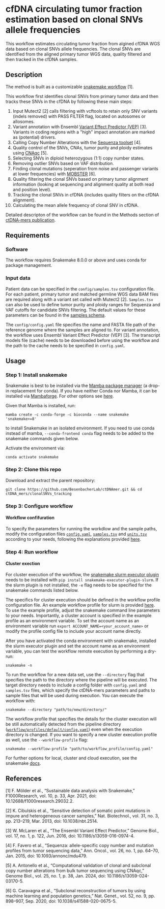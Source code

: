 # cfDNA circulating tumor fraction estimation based on clonal SNVs allele frequencies

This workflow estimates circulating tumor fraction from algined cfDNA WGS data based on clonal SNVs allele frequencies. The clonal SNVs are identified from the aligned primary tumor WGS data, quality filtered and then tracked in the cfDNA samples. 

## Description
The method is built as a customizable [snakemake workflow](https://f1000research.com/articles/10-33) [1]. 

This workflow first identifies clonal SNVs from primary tumor data and then tracks these SNVs in the cfDNA by following these main steps:
1) Input Mutect2 [2] calls filtering with vcftools to retain only SNV variants (indels removed) with PASS FILTER flag, located on autosomes or allosomes. 
2) Variant annotation with Ensembl [Variant Effect Predictor (VEP)](https://www.ensembl.org/info/docs/tools/vep/index.html) [3]. Variants in coding regions with a "high" impact annotation are marked as (potential) drivers. 
3) Calling Copy Number Alterations with the [Sequenza toolset](https://sequenzatools.bitbucket.io/#/home) [4].
4) Quality control of the SNVs, CNAs, tumor purity and ploidy estimates using [CNAqc](https://caravagnalab.github.io/CNAqc/) [5].
5) Selecting SNVs in diploid heterozygous (1:1) copy number states.
6) Removing outlier SNVs based on VAF distribution. 
7) Finding clonal mutations (seperation from noise and passenger variants at lower frequencies) with [MOBSTER](https://caravagnalab.github.io/mobster/) [6]. 
8) Quality filtering the clonal SNVs based on primary tumor alignment information (looking at sequencing and alignment quality at both read and position level).
9) Tracking the clonal SNVs in cfDNA (includes quality filters on the cfDNA alignment).
10) Calculating the mean allele frequency of clonal SNV in cfDNA.

Detailed descripton of the workflow can be found in the Methods section of [ctDNA-mers publication](https://www.biorxiv.org/).

## Requirements

### Software
The workflow requires Snakemake 8.0.0 or above and uses conda for package management. 

### Input data

Patient data can be specified in the ``config/samples.tsv`` configuration file. For each patient, primary tumor and matched germline WGS data BAM files are required along with a variant set called with Mutect2 [2]. 
``Samples.tsv`` can also be used to define tumor purity and ploidy ranges for Sequenza and VAF cutoffs for candidate SNVs filtering. The default values for these parameters can be found in the [samples schema](https://github.com/BesenbacherLab/ctDNAmer/tree/main/clonalSNVs_tracking/workflow/schemas/samples.schema.yaml). 

The ``config/config.yaml`` file specifies the name and FASTA file path of the reference genome where the samples are aligned to. 
For variant annotation, the workflow uses Ensembl Variant Effect Predictor (VEP) [3]. The transcript models file (cache) needs to be downloaded before using the workflow and the path to the cache needs to be specified in ``config.yaml``.

## Usage

### Step 1: Install snakemake

Snakemake is best to be installed via the [Mamba package manager](https://github.com/mamba-org/mamba) (a drop-in replacement for conda). If you have neither Conda nor Mamba, it can be installed via [Mambaforge](https://github.com/conda-forge/miniforge#mambaforge). For other options see [here](https://github.com/mamba-org/mamba).

Given that Mamba is installed, run:

```
mamba create -c conda-forge -c bioconda --name snakemake 'snakemake>=8'
```

to install Snakemake in an isolated environment. If you need to use conda instead of mamba, `--conda-frontend conda` flag needs to be added to the snakemake commands given below. 

Activate the environment via: 

```
conda activate snakemake
```

### Step 2: Clone this repo

Download and extract the parent repository: 

```
git clone https://github.com/BesenbacherLab/ctDNAmer.git && cd ctDNA_mers/clonalSNVs_tracking
```

### Step 3: Configure workflow 

#### Workflow confifuration
To specify the parameters for running the workdlow and the sample paths, modify the configuration files [`config.yaml`](https://github.com/BesenbacherLab/ctDNAmer/tree/main/clonalSNVs_tracking/config/config.yaml), [`samples.tsv`](https://github.com/BesenbacherLab/ctDNAmer/tree/main/clonalSNVs_tracking/config/samples.tsv) and [`units.tsv`](https://github.com/BesenbacherLab/ctDNAmer/tree/main/clonalSNVs_tracking/config/units.tsv) according to your needs, following the explanations provided [here](https://github.com/BesenbacherLab/ctDNAmer/tree/main/clonalSNVs_tracking/config).

### Step 4: Run workflow 

#### Cluster exection

For cluster execution of the workflow, the [snakemake slurm executor plugin](https://snakemake.github.io/snakemake-plugin-catalog/plugins/executor/slurm.html) needs to be installed with `pip install snakemake-executor-plugin-slurm`. If the slurm plugin is not installed, the `-e` flag needs to be specified for the snakemake commands listed below. 

The specifics for cluster execution should be defined in the workflow profile configuration file. An example workflow profile for slurm is provided [here](https://github.com/BesenbacherLab/ctDNAmer/tree/main/clonalSNVs_tracking/workflow/profiles/default/config.yaml). To use the example profile, adjust the snakemake command line parameters to your needs. Importantly, a cluster account is specified in the example profile as an environment variable. To set the account name as an environment variable run `export ACCOUNT_NAME=<your_account_name>` or modify the profile config file to include your account name directly.


After you have activated the conda environment with snakemake, installed the slurm executor plugin and set the account name as an environment variable, you can test the workflow remote execution by performing a dry-run:

```
snakemake -n
```

To run the workflow for a new data set, use the `--directory` flag that specifies the path to the directory where the pipeline will be executed. The target directory needs to include a config folder with `config.yaml` and `samples.tsv` files, which specify the ctDNA-mers parameters and paths to sample files that will be used during execution. You can execute the workflow with: 

```
snakemake --directory "path/to/new/directory/"
```

The workflow profile that specifies the details for the cluster execution will be still automatically detected from the pipeline directory ([`workflow/profiles/default/config.yaml`](https://github.com/BesenbacherLab/ctDNAmer/tree/main/clonalSNVs_tracking/workflow/profiles/default/config.yaml)) even when the execution directory is changed. If you want to specify a new cluster execution profile as well, use the `--workflow-profile` flag: 

```
snakemake --workflow-profile "path/to/workflow_profile/config.yaml"
```

For further options for local, cluster and cloud execution, see the snakemake [docs](https://snakemake.readthedocs.io/).


## References
[1] F. Mölder et al., “Sustainable data analysis with Snakemake,” F1000Research, vol. 10, p. 33, Apr. 2021, doi: 10.12688/f1000research.29032.2.

[2] K. Cibulskis et al., “Sensitive detection of somatic point mutations in impure and heterogeneous cancer samples,” Nat. Biotechnol., vol. 31, no. 3, pp. 213–219, Mar. 2013, doi: 10.1038/nbt.2514.

[3] W. McLaren et al., “The Ensembl Variant Effect Predictor,” Genome Biol., vol. 17, no. 1, p. 122, Jun. 2016, doi: 10.1186/s13059-016-0974-4.

[4] F. Favero et al., “Sequenza: allele-specific copy number and mutation profiles from tumor sequencing data,” Ann. Oncol., vol. 26, no. 1, pp. 64–70, Jan. 2015, doi: 10.1093/annonc/mdu479.

[5] A. Antonello et al., “Computational validation of clonal and subclonal copy number alterations from bulk tumor sequencing using CNAqc,” Genome Biol., vol. 25, no. 1, p. 38, Jan. 2024, doi: 10.1186/s13059-024-03170-5.

[6] G. Caravagna et al., “Subclonal reconstruction of tumors by using machine learning and population genetics,” Nat. Genet., vol. 52, no. 9, pp. 898–907, Sep. 2020, doi: 10.1038/s41588-020-0675-5.
